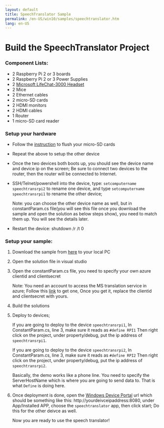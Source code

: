 ```yaml
---
layout: default
title: SpeechTranslator Sample
permalink: /en-US/win10/samples/speechtranslator.htm
lang: en-US
---
```


# Build the SpeechTranslator Project

### Component Lists:

- 2 Raspberry Pi 2 or 3 boards
- 2 Raspberry Pi 2 or 3 Power Supplies 
- 2 [Microsoft LifeChat-3000 Headset](https://www.microsoft.com/hardware/en-us/p/lifechat-lx-3000/JUG-00013) 
- 2 Mice 
- 2 Ethernet cables 
- 2 micro-SD cards 
- 2 HDMI monitors 
- 2 HDMI cables 
- 1 Router 
- 1 micro-SD card reader


### Setup your hardware
- Follow the [instruction](http://ms-iot.github.io/content/en-US/win10/SetupRPI.htm) to flush your micro-SD cards
- Repeat the above to setup the other device
- Once the two devices both boots up, you should see the device name and device ip on the screen; Be sure to connect two devices to the router, then the router will be connected to Internet.
- SSH/Telnet/powershell into the device, 
  type: `setcomputername speechtransrpi2` to rename one device, and type `setcomputername speechtransrpi1` to rename the other device;

	Note: you can choose the other device name as well, but in constantParam.cs file(you will see this file once you download the sample and open the solution as below steps show), you need to match them up.
	You will see the details later.

- Restart the device: shutdown /r /t 0

### Setup your sample:


1. Download the sample from [here](https://github.com/ms-iot/samples/archive/develop.zip) to your local PC
2. Open the solution file in visual studio
3. Open the constantParam.cs file, you need to specify your own azure clientid and clientsecret

	Note: You need an account to access the MS translation service in azure;
	Follow this [link](http://www.microsoft.com/en-us/translator/getstarted.aspx) to get one, 
	Once you get it, replace the clientid and clientsecret with yours.

4. Build the solutions 
5. Deploy to devices;

	If you are going to deploy to the device `speechtransrpi1`, In ConstantParam.cs, line 3, make sure it reads as ````#define RPI1````
	Then right click on the project, under property/debug, put the ip address of `speechtransrpi1`.
	
	If you are going to deploy to the device `speechtransrpi2`, In ConstantParam.cs, line 3, make sure it reads as ````#define RPI2````
	Then right click on the project, under property/debug, put the ip address of `speechtransrpi2`.
	
	Basically, the demo works like a phone line. You need to specify the ServerHostName which is where you are going to send data to. That is what 	`Define` is doing here.
	
6. Once deployment is done, open the [Windows Device Portal]({{site.baseurl}}/{{page.lang}}/win10/tools/DevicePortal.htm) url which should be something like this: http://yourdeivceipaddress:8080, under App/Installed APP, choose the `speechtranslator` app, 
	then click start;
	Do this for the other deivce as well.
	
	Now you are ready to use the speech translator!